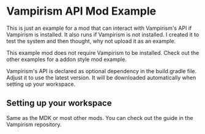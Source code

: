 **Vampirism API Mod Example**
======================================

This is just an example for a mod that can interact with Vampirism's API if Vampirism is installed.
It also runs if Vampirism is not installed.
I created it to test the system and then thought, why not upload it as an example.

This example mod does not require Vampirism to be installed. Check out the other examples for a addon style mod example.  

Vampirism's API is declared as optional dependency in the build.gradle file. Adjust it to use the latest version.
It will be downloaded automatically when setting up your workspace.  
  
## Setting up your workspace
Same as the MDK or most other mods. You can check out the guide in the Vampirism repository.
